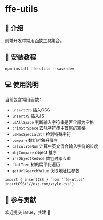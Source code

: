 # ffe-utils

## 📒 介绍

前端开发中常用函数工具集合。

## 🔧 安装教程

```
npm install ffe-utils --save-dev
```

## 💻 使用说明

当前包含常用函数：
- `insertCSS` 插入CSS
- `insertJS` 插入JS
- `isAllSpace` 判断输入字符串是否全部为空格
- `trimStrSpace` 去除字符串中首尾的空格
- `isHasSpecialStr` 检测特殊字符
- `compare` 数组对象升降序
- `calculateNum` 计算中英文混合输入字符的长度
- `objCompare` object 排序
- `arrObjectReduce` 数组对象去重
- `flatTree` 树的扁平化遍历
- `getUrlSearchValue` 获取地址栏参数


```
import { insertCSS } from 'ffe-utils'
insertCSS('//exp.com/style.css')
```

## 🤝 参与贡献

欢迎提交 issue，共建 🤝